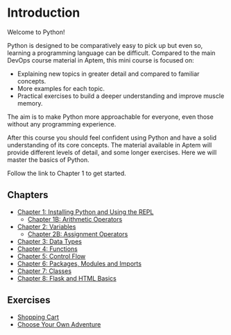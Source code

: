 # Introduction

Welcome to Python!

Python is designed to be comparatively easy to pick up but even so, learning a programming language can be difficult. Compared to the main DevOps course material in Aptem, this mini course is focused on:

- Explaining new topics in greater detail and compared to familiar concepts.
- More examples for each topic.
- Practical exercises to build a deeper understanding and improve muscle memory.

The aim is to make Python more approachable for everyone, even those without any programming experience.

After this course you should feel confident using Python and have a solid understanding of its core concepts. The material available in Aptem will provide different levels of detail, and some longer exercises. Here we will master the basics of Python.

Follow the link to Chapter 1 to get started.

## Chapters

- [Chapter 1: Installing Python and Using the REPL](./01_installing_python_and_using_the_REPL.md)
  - [Chapter 1B: Arithmetic Operators](./01B_arithmetic_operators.md)
- [Chapter 2: Variables](./02_variables.md)
  - [Chapter 2B: Assignment Operators](./02B_assignment_operators.md)
- [Chapter 3: Data Types](./03_data_types.md)
- [Chapter 4: Functions](./04_functions.md)
- [Chapter 5: Control Flow](./05_control_flow.md)
- [Chapter 6: Packages, Modules and Imports](./06_packages_and_imports.md)
- [Chapter 7: Classes](./07_classes.md)
- [Chapter 8: Flask and HTML Basics](./08_flask_html_basics.md)

## Exercises

- [Shopping Cart](./Exercises/03_shopping_cart.md)
- [Choose Your Own Adventure](./Exercises/06_adventure_game.md)